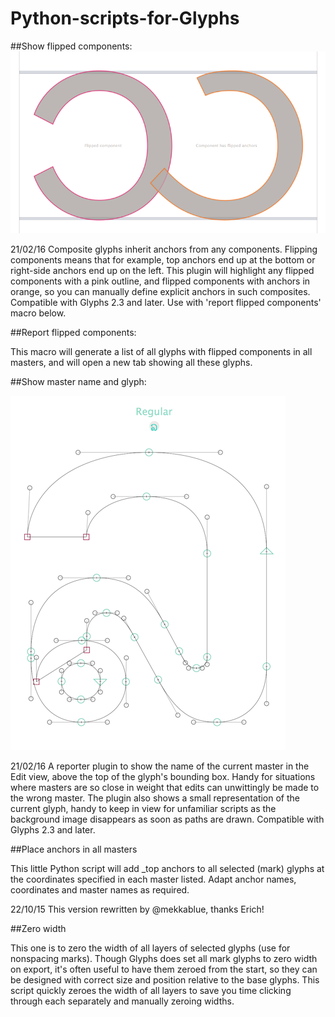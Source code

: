 # Python-scripts-for-Glyphs

##Show flipped components:
![](Flippedcomponents.png)

21/02/16 Composite glyphs inherit anchors from any components. Flipping components means that for example, top anchors end up at the bottom or right-side anchors end up on the left. This plugin will highlight any flipped components with a pink outline, and flipped components with anchors in orange, so you can manually define explicit anchors in such composites. Compatible with Glyphs 2.3 and later. Use with 'report flipped components' macro below.

##Report flipped components:


This macro will generate a list of all glyphs with flipped components in all masters, and will open a new tab showing all these glyphs.

##Show master name and glyph:

![](MasterNameImage.png)

21/02/16 A reporter plugin to show the name of the current master in the Edit view, above the top of the glyph's bounding box. Handy for situations where masters are so close in weight that edits can unwittingly be made to the wrong master. The plugin also shows a small representation of the current glyph, handy to keep in view for unfamiliar scripts as the background image disappears as soon as paths are drawn. Compatible with Glyphs 2.3 and later.

##Place anchors in all masters

This little Python script will add _top anchors to all selected (mark) glyphs at the coordinates specified in each master listed. Adapt anchor names, coordinates and master names as required.

22/10/15 This version rewritten by @mekkablue, thanks Erich!

##Zero width

This one is to zero the width of all layers of selected glyphs (use for nonspacing marks). Though Glyphs does set all mark glyphs to zero width on export, it's often useful to have them zeroed from the start, so they can be designed with correct size and position relative to the base glyphs. This script quickly zeroes the width of all layers to save you time clicking through each separately and manually zeroing widths.
